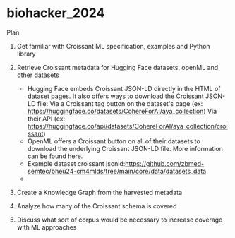 # biohacker_2024

Plan
1. Get familiar with Croissant ML specification, examples and Python library
2. Retrieve Croissant metadata for Hugging Face datasets, openML and other datasets
    * Hugging Face embeds Croissant JSON-LD directly in the HTML of dataset pages. It also offers ways to download the Croissant JSON-LD file: Via a Croissant tag button on the dataset's page (ex: https://huggingface.co/datasets/CohereForAI/aya_collection) Via their API (ex: https://huggingface.co/api/datasets/CohereForAI/aya_collection/croissant)
    * OpenML offers a Croissant button on all of their datasets to download the underlying Croissant JSON-LD file. More information can be found here.
    * Example dataset croissant jsonld:https://github.com/zbmed-semtec/bheu24-cm4mlds/tree/main/core/data/datasets_data
    * 

3. Create a Knowledge Graph from the harvested metadata
4. Analyze how many of the Croissant schema is covered
5. Discuss what sort of corpus would be necessary to increase coverage with ML approaches
